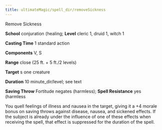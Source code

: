 ```yaml
---
title: ultimateMagic/spell_dir/removeSickness
---
```

Remove Sickness

**School** conjuration (healing; **Level** cleric 1, druid 1, witch 1

**Casting Time** 1 standard action

**Components** V, S

**Range** close (25 ft. + 5 ft./2 levels)

**Target** s one creature

**Duration** 10 minute_dir/level; see text

**Saving Throw** Fortitude negates (harmless); **Spell Resistance** yes (harmless

You quell feelings of illness and nausea in the target, giving it a +4 morale bonus on saving throws against disease, nausea, and sickened effects. If the subject is already under the influence of one of these effects when receiving the spell, that effect is suppressed for the duration of the spell.

